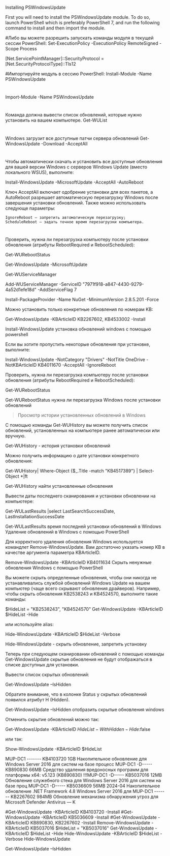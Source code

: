 
Installing PSWindowsUpdate

First you will need to install the PSWindowsUpdate module. 
To do so, launch PowerShell which is preferably PowerShell 7, and run the following command to install and then import the module.


#Либо вы можете разрешить запускать команды модуля в текущей сессии PowerShell:
Set-ExecutionPolicy -ExecutionPolicy RemoteSigned -Scope Process


[Net.ServicePointManager]::SecurityProtocol = [Net.SecurityProtocolType]::Tls12


#Импортируйте модуль в сессию PowerShell:
Install-Module -Name PSWindowsUpdate


#
Import-Module -Name PSWindowsUpdate




 
#
Команда должна вывести список обновлений, которые нужно установить на вашем компьютере.
Get-WUList

# 
Windows загрузит все доступные патчи сервера обновлений
Get-WindowsUpdate -Download -AcceptAll

#
Чтобы автоматически скачать и установить все доступные обновления для вашей версии Windows с серверов Windows Update (вместо локального WSUS), выполните:

Install-WindowsUpdate -MicrosoftUpdate -AcceptAll -AutoReboot

Ключ AcceptAll включает одобрение установки для всех пакетов, а AutoReboot разрешает автоматическую перезагрузку Windows после завершения установки обновлений.
Также можно использовать следующе параметры:

    IgnoreReboot – запретить автоматическую перезагрузку;
    ScheduleReboot – задать точное время перезагрузки компьютера.

#
Проверить, нужна ли перезагрузка компьютеру после установки обновления (атрибуты RebootRequired и RebootScheduled):

Get-WURebootStatus 

Get-WindowsUpdate -MicrosoftUpdate


Get-WUServiceManager


Add-WUServiceManager -ServiceID "7971f918-a847-4430-9279-4a52d1efe18d" -AddServiceFlag 7




Install-PackageProvider -Name NuGet -MinimumVersion 2.8.5.201 -Force


Можно установить только конкретные обновления по номерам KB:

Get-WindowsUpdate -KBArticleID KB2267602, KB4533002 -Install

Install-WindowsUpdate установка обновлений windows с помощью powershell

Если вы хотите пропустить некоторые обновления при установке, выполните:

Install-WindowsUpdate -NotCategory "Drivers" -NotTitle OneDrive -NotKBArticleID KB4011670 -AcceptAll -IgnoreReboot

Проверить, нужна ли перезагрузка компьютеру после установки обновления (атрибуты RebootRequired и RebootScheduled):

Get-WURebootStatus

Get-WURebootStatus нужна ли перезагрузка Windows после установки обновлений
>Просмотр истории установленных обновлений в Windows

С помощью команды Get-WUHistory вы можете получить список обновлений, установленных на компьютере ранее автоматически или вручную.

Get-WUHistory - история установки обновлений

Можно получить информацию о дате установки конкретного обновления:

Get-WUHistory| Where-Object {$_.Title -match "KB4517389"} | Select-Object *|ft

Get-WUHistory найти установленные обновления

Вывести даты последнего сканирования и установки обновлении на компьютере:

Get-WULastResults |select LastSearchSuccessDate, LastInstallationSuccessDate

Get-WULastResults время последней установки обновлений в Windows
Удаление обновлений в Windows с помощью PowerShell

Для корректного удаления обновления Windows используется командлет Remove-WindowsUpdate. Вам достаточно указать номер KB в качестве аргумента параметра KBArticleID.

Remove-WindowsUpdate -KBArticleID KB4011634
Скрыть ненужные обновления Windows с помощью PowerShell

Вы можете скрыть определенные обновления, чтобы они никогда не устанавливались службой обновлений Windows Update на вашем компьютер (чаще всего скрывают обновления драйверов). Например, чтобы скрыть обновления KB2538243 и KB4524570, выполните такие команды:

$HideList = "KB2538243", "KB4524570"
Get-WindowsUpdate -KBArticleID $HideList -Hide

или используйте alias:

Hide-WindowsUpdate -KBArticleID $HideList -Verbose

Hide-WindowsUpdate - скрыть обновление, запретить установку

Теперь при следующем сканировании обновлений с помощью команды Get-WindowsUpdate скрытые обновления не будут отображаться в списке доступных для установки.

Вывести список скрытых обновлений:

Get-WindowsUpdate –IsHidden

Обратите внимание, что в колонке Status у скрытых обновлений появился атрибут H (Hidden).

Get-WindowsUpdate –IsHidden отобразить скрытые обновления windows

Отменить скрытие обновлений можно так:

Get-WindowsUpdate -KBArticleID $HideList -WithHidden -Hide:$false

или так:

Show-WindowsUpdate -KBArticleID $HideList 


MUP-DC1      -------    KB4103720    1GB Накопительное обновление для Windows Server 2016 для систем на базе процесс
MUP-DC1      -D-----    KB890830    66MB Средство удаления вредоносных программ для платформы x64: v5.123 (KB890830)
!!!MUP-DC1      -D-----    KB5037016   12MB Обновление служебного стека для Windows Server 2016 для систем на базе проц
MUP-DC1      -D-----    KB5036609   56MB 2024-04 Накопительное обновление .NET Framework 4.8 Windows Server 2016 для
MUP-DC1      -------    KB2267602  984MB Обновление механизма обнаружения угроз для Microsoft Defender Antivirus — K

#Get-WindowsUpdate -KBArticleID KB4103720 -Install
#Get-WindowsUpdate -KBArticleID KB5036609 -Install
#Get-WindowsUpdate -KBArticleID KB890830, KB2267602 -Install
Remove-WindowsUpdate -KBArticleID KB5037016
$HideList = "KB5037016"
Get-WindowsUpdate -KBArticleID $HideList -Hide
Hide-WindowsUpdate -KBArticleID $HideList -Verbose
Hide-WindowsUpdate

Get-WindowsUpdate –IsHidden